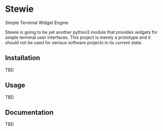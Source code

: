 # Stewie
Simple Terminal Widget Engine

Stewie is going to be yet another python3 module that provides
widgets for simple terminal user interfaces.
This project is merely a prototype and it should not
be used for serious software projects in its current state.

## Installation
TBD

## Usage
TBD

## Documentation
TBD